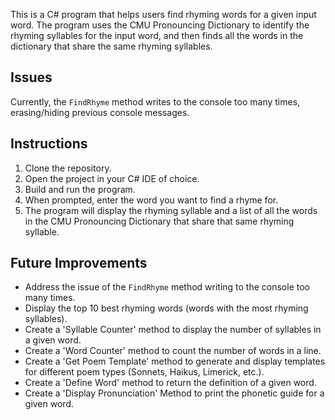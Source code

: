 This is a C# program that helps users find rhyming words for a given input word. The program uses the CMU Pronouncing Dictionary to identify the rhyming syllables for the input word, and then finds all the words in the dictionary that share the same rhyming syllables.

## Issues

Currently, the `FindRhyme` method writes to the console too many times, erasing/hiding previous console messages.

## Instructions

1.  Clone the repository.
2.  Open the project in your C# IDE of choice.
3.  Build and run the program.
4.  When prompted, enter the word you want to find a rhyme for.
5.  The program will display the rhyming syllable and a list of all the words in the CMU Pronouncing Dictionary that share that same rhyming syllable.

## Future Improvements

-   Address the issue of the `FindRhyme` method writing to the console too many times.
-   Display the top 10 best rhyming words (words with the most rhyming syllables).
-   Create a 'Syllable Counter' method to display the number of syllables in a given word.
-   Create a 'Word Counter' method to count the number of words in a line.
-   Create a 'Get Poem Template' method to generate and display templates for different poem types (Sonnets, Haikus, Limerick, etc.).
-   Create a 'Define Word' method to return the definition of a given word.
-   Create a 'Display Pronunciation' Method to print the phonetic guide for a given word.